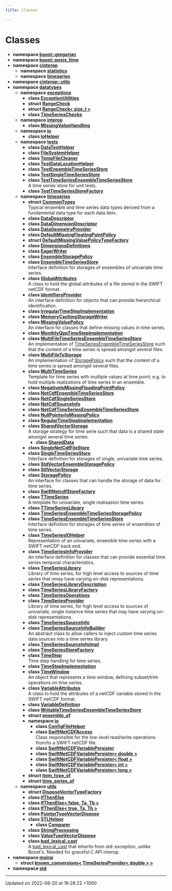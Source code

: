 ```yaml
---
title: Classes

---
```


# Classes




* **namespace [boost::gregorian](/uchronia-ts-doc/cpp/Namespaces/namespaceboost_1_1gregorian/)** 
* **namespace [boost::posix_time](/uchronia-ts-doc/cpp/Namespaces/namespaceboost_1_1posix__time/)** 
* **namespace [cinterop](/uchronia-ts-doc/cpp/Namespaces/namespacecinterop/)** 
    * **namespace [statistics](/uchronia-ts-doc/cpp/Namespaces/namespacecinterop_1_1statistics/)** 
    * **namespace [timeseries](/uchronia-ts-doc/cpp/Namespaces/namespacecinterop_1_1timeseries/)** 
* **namespace [cinterop::utils](/uchronia-ts-doc/cpp/Namespaces/namespacecinterop_1_1utils/)** 
* **namespace [datatypes](/uchronia-ts-doc/cpp/Namespaces/namespacedatatypes/)** 
    * **namespace [exceptions](/uchronia-ts-doc/cpp/Namespaces/namespacedatatypes_1_1exceptions/)** 
        * **class [ExceptionUtilities](/uchronia-ts-doc/cpp/Classes/classdatatypes_1_1exceptions_1_1ExceptionUtilities/)** 
        * **struct [RangeCheck](/uchronia-ts-doc/cpp/Classes/structdatatypes_1_1exceptions_1_1RangeCheck/)** 
        * **struct [RangeCheck< size_t >](/uchronia-ts-doc/cpp/Classes/structdatatypes_1_1exceptions_1_1RangeCheck_3_01size__t_01_4/)** 
        * **class [TimeSeriesChecks](/uchronia-ts-doc/cpp/Classes/classdatatypes_1_1exceptions_1_1TimeSeriesChecks/)** 
    * **namespace [interop](/uchronia-ts-doc/cpp/Namespaces/namespacedatatypes_1_1interop/)** 
        * **class [MissingValueHandling](/uchronia-ts-doc/cpp/Classes/classdatatypes_1_1interop_1_1MissingValueHandling/)** 
    * **namespace [io](/uchronia-ts-doc/cpp/Namespaces/namespacedatatypes_1_1io/)** 
        * **class [IoHelper](/uchronia-ts-doc/cpp/Classes/classdatatypes_1_1io_1_1IoHelper/)** 
    * **namespace [tests](/uchronia-ts-doc/cpp/Namespaces/namespacedatatypes_1_1tests/)** 
        * **class [DataTestHelper](/uchronia-ts-doc/cpp/Classes/classdatatypes_1_1tests_1_1DataTestHelper/)** 
        * **class [FileSystemHelper](/uchronia-ts-doc/cpp/Classes/classdatatypes_1_1tests_1_1FileSystemHelper/)** 
        * **class [TempFileCleaner](/uchronia-ts-doc/cpp/Classes/classdatatypes_1_1tests_1_1TempFileCleaner/)** 
        * **class [TestDataLocationHelper](/uchronia-ts-doc/cpp/Classes/classdatatypes_1_1tests_1_1TestDataLocationHelper/)** 
        * **class [TestEnsembleTimeSeriesStore](/uchronia-ts-doc/cpp/Classes/classdatatypes_1_1tests_1_1TestEnsembleTimeSeriesStore/)** 
        * **class [TestSingleTimeSeriesStore](/uchronia-ts-doc/cpp/Classes/classdatatypes_1_1tests_1_1TestSingleTimeSeriesStore/)** 
        * **class [TestTimeSeriesEnsembleTimeSeriesStore](/uchronia-ts-doc/cpp/Classes/classdatatypes_1_1tests_1_1TestTimeSeriesEnsembleTimeSeriesStore/)** <br>A time series store for unit tests. 
        * **class [TestTimeSeriesStoreFactory](/uchronia-ts-doc/cpp/Classes/classdatatypes_1_1tests_1_1TestTimeSeriesStoreFactory/)** 
    * **namespace [timeseries](/uchronia-ts-doc/cpp/Namespaces/namespacedatatypes_1_1timeseries/)** 
        * **struct [CommonTypes](/uchronia-ts-doc/cpp/Classes/structdatatypes_1_1timeseries_1_1CommonTypes/)** <br>Typical ensemble and time series data types derived from a fundamental data type for each data item. 
        * **class [DataDescriptor](/uchronia-ts-doc/cpp/Classes/classdatatypes_1_1timeseries_1_1DataDescriptor/)** 
        * **class [DataDimensionDescriptor](/uchronia-ts-doc/cpp/Classes/classdatatypes_1_1timeseries_1_1DataDimensionDescriptor/)** 
        * **class [DataGeometryProvider](/uchronia-ts-doc/cpp/Classes/classdatatypes_1_1timeseries_1_1DataGeometryProvider/)** 
        * **class [DefaultMissingFloatingPointPolicy](/uchronia-ts-doc/cpp/Classes/classdatatypes_1_1timeseries_1_1DefaultMissingFloatingPointPolicy/)** 
        * **struct [DefaultMissingValuePolicyTypeFactory](/uchronia-ts-doc/cpp/Classes/structdatatypes_1_1timeseries_1_1DefaultMissingValuePolicyTypeFactory/)** 
        * **class [DimensionsDefinitions](/uchronia-ts-doc/cpp/Classes/classdatatypes_1_1timeseries_1_1DimensionsDefinitions/)** 
        * **class [EagerWriter](/uchronia-ts-doc/cpp/Classes/classdatatypes_1_1timeseries_1_1EagerWriter/)** 
        * **class [EnsembleStoragePolicy](/uchronia-ts-doc/cpp/Classes/classdatatypes_1_1timeseries_1_1EnsembleStoragePolicy/)** 
        * **class [EnsembleTimeSeriesStore](/uchronia-ts-doc/cpp/Classes/classdatatypes_1_1timeseries_1_1EnsembleTimeSeriesStore/)** <br>Interface definition for storages of ensembles of univariate time series. 
        * **class [GlobalAttributes](/uchronia-ts-doc/cpp/Classes/classdatatypes_1_1timeseries_1_1GlobalAttributes/)** <br>A class to hold the global attributes of a file stored in the SWIFT netCDF format. 
        * **class [IdentifiersProvider](/uchronia-ts-doc/cpp/Classes/classdatatypes_1_1timeseries_1_1IdentifiersProvider/)** <br>An interface definition for objects that can provide hierarchical identification. 
        * **class [IrregularTimeStepImplementation](/uchronia-ts-doc/cpp/Classes/classdatatypes_1_1timeseries_1_1IrregularTimeStepImplementation/)** 
        * **class [MemoryCachingStorageWriter](/uchronia-ts-doc/cpp/Classes/classdatatypes_1_1timeseries_1_1MemoryCachingStorageWriter/)** 
        * **class [MissingValuePolicy](/uchronia-ts-doc/cpp/Classes/classdatatypes_1_1timeseries_1_1MissingValuePolicy/)** <br>An interface for classes that define missing values in time series. 
        * **class [MonthlyQppTimeStepImplementation](/uchronia-ts-doc/cpp/Classes/classdatatypes_1_1timeseries_1_1MonthlyQppTimeStepImplementation/)** 
        * **class [MultiFileTimeSeriesEnsembleTimeSeriesStore](/uchronia-ts-doc/cpp/Classes/classdatatypes_1_1timeseries_1_1MultiFileTimeSeriesEnsembleTimeSeriesStore/)** <br>An implementation of [TimeSeriesEnsembleTimeSeriesStore]() such that the content of a time series is spread amongst several files. 
        * **class [MultiFileTsStorage](/uchronia-ts-doc/cpp/Classes/classdatatypes_1_1timeseries_1_1MultiFileTsStorage/)** <br>An implementation of [StoragePolicy]() such that the content of a time series is spread amongst several files. 
        * **class [MultiTimeSeries](/uchronia-ts-doc/cpp/Classes/classdatatypes_1_1timeseries_1_1MultiTimeSeries/)** <br>Template for time series with multiple values at time point; e.g. to hold multiple realizations of time series in an ensemble. 
        * **class [NegativeIsMissingFloadingPointPolicy](/uchronia-ts-doc/cpp/Classes/classdatatypes_1_1timeseries_1_1NegativeIsMissingFloadingPointPolicy/)** 
        * **class [NetCdfEnsembleTimeSeriesStore](/uchronia-ts-doc/cpp/Classes/classdatatypes_1_1timeseries_1_1NetCdfEnsembleTimeSeriesStore/)** 
        * **class [NetCdfSingleSeriesStore](/uchronia-ts-doc/cpp/Classes/classdatatypes_1_1timeseries_1_1NetCdfSingleSeriesStore/)** 
        * **class [NetCdfSourceInfo](/uchronia-ts-doc/cpp/Classes/classdatatypes_1_1timeseries_1_1NetCdfSourceInfo/)** 
        * **class [NetCdfTimeSeriesEnsembleTimeSeriesStore](/uchronia-ts-doc/cpp/Classes/classdatatypes_1_1timeseries_1_1NetCdfTimeSeriesEnsembleTimeSeriesStore/)** 
        * **class [NullPointerIsMissingPolicy](/uchronia-ts-doc/cpp/Classes/classdatatypes_1_1timeseries_1_1NullPointerIsMissingPolicy/)** 
        * **class [RegularTimeStepImplementation](/uchronia-ts-doc/cpp/Classes/classdatatypes_1_1timeseries_1_1RegularTimeStepImplementation/)** 
        * **class [SharedVectorStorage](/uchronia-ts-doc/cpp/Classes/classdatatypes_1_1timeseries_1_1SharedVectorStorage/)** <br>A storage strategy for time serie such that data is a shared state amongst several time series. 
            * **class [SharedData](/uchronia-ts-doc/cpp/Classes/classdatatypes_1_1timeseries_1_1SharedVectorStorage_1_1SharedData/)** 
        * **class [SingleNetCdfFileStore](/uchronia-ts-doc/cpp/Classes/classdatatypes_1_1timeseries_1_1SingleNetCdfFileStore/)** 
        * **class [SingleTimeSeriesStore](/uchronia-ts-doc/cpp/Classes/classdatatypes_1_1timeseries_1_1SingleTimeSeriesStore/)** <br>Interface definition for storages of single, univariate time series. 
        * **class [StdVectorEnsembleStoragePolicy](/uchronia-ts-doc/cpp/Classes/classdatatypes_1_1timeseries_1_1StdVectorEnsembleStoragePolicy/)** 
        * **class [StlVectorStorage](/uchronia-ts-doc/cpp/Classes/classdatatypes_1_1timeseries_1_1StlVectorStorage/)** 
        * **class [StoragePolicy](/uchronia-ts-doc/cpp/Classes/classdatatypes_1_1timeseries_1_1StoragePolicy/)** <br>An interface for classes that can handle the storage of data for time series. 
        * **class [SwiftNetcdfStoreFactory](/uchronia-ts-doc/cpp/Classes/classdatatypes_1_1timeseries_1_1SwiftNetcdfStoreFactory/)** 
        * **class [TTimeSeries](/uchronia-ts-doc/cpp/Classes/classdatatypes_1_1timeseries_1_1TTimeSeries/)** <br>A template for univariate, single realisasion time series. 
        * **class [TTimeSeriesLibrary](/uchronia-ts-doc/cpp/Classes/classdatatypes_1_1timeseries_1_1TTimeSeriesLibrary/)** 
        * **class [TimeSeriesEnsembleTimeSeriesStoragePolicy](/uchronia-ts-doc/cpp/Classes/classdatatypes_1_1timeseries_1_1TimeSeriesEnsembleTimeSeriesStoragePolicy/)** 
        * **class [TimeSeriesEnsembleTimeSeriesStore](/uchronia-ts-doc/cpp/Classes/classdatatypes_1_1timeseries_1_1TimeSeriesEnsembleTimeSeriesStore/)** <br>Interface definition for storages of time series of ensembles of time series. 
        * **class [TimeSeriesIOHelper](/uchronia-ts-doc/cpp/Classes/classdatatypes_1_1timeseries_1_1TimeSeriesIOHelper/)** <br>Representation of an univariate, ensemble time series with a SWIFT netCDF back end. 
        * **class [TimeSeriesInfoProvider](/uchronia-ts-doc/cpp/Classes/classdatatypes_1_1timeseries_1_1TimeSeriesInfoProvider/)** <br>An interface definition for classes that can provide essential time series temporal characteristics. 
        * **class [TimeSeriesLibrary](/uchronia-ts-doc/cpp/Classes/classdatatypes_1_1timeseries_1_1TimeSeriesLibrary/)** <br>Library of time series, for high level access to sources of time series that nmay have varying on-disk representations. 
        * **class [TimeSeriesLibraryDescription](/uchronia-ts-doc/cpp/Classes/classdatatypes_1_1timeseries_1_1TimeSeriesLibraryDescription/)** 
        * **class [TimeSeriesLibraryFactory](/uchronia-ts-doc/cpp/Classes/classdatatypes_1_1timeseries_1_1TimeSeriesLibraryFactory/)** 
        * **class [TimeSeriesOperations](/uchronia-ts-doc/cpp/Classes/classdatatypes_1_1timeseries_1_1TimeSeriesOperations/)** 
        * **class [TimeSeriesProvider](/uchronia-ts-doc/cpp/Classes/classdatatypes_1_1timeseries_1_1TimeSeriesProvider/)** <br>Library of time series, for high level access to sources of univariate, single instance time series that may have varying on-disk representations. 
        * **class [TimeSeriesSourceInfo](/uchronia-ts-doc/cpp/Classes/classdatatypes_1_1timeseries_1_1TimeSeriesSourceInfo/)** 
        * **class [TimeSeriesSourceInfoBuilder](/uchronia-ts-doc/cpp/Classes/classdatatypes_1_1timeseries_1_1TimeSeriesSourceInfoBuilder/)** <br>An abstract class to allow callers to inject custom time series data sources into a time series library. 
        * **class [TimeSeriesSourceInfoImpl](/uchronia-ts-doc/cpp/Classes/classdatatypes_1_1timeseries_1_1TimeSeriesSourceInfoImpl/)** 
        * **class [TimeSeriesStoreFactory](/uchronia-ts-doc/cpp/Classes/classdatatypes_1_1timeseries_1_1TimeSeriesStoreFactory/)** 
        * **class [TimeStep](/uchronia-ts-doc/cpp/Classes/classdatatypes_1_1timeseries_1_1TimeStep/)** <br>Time step handling for time series. 
        * **class [TimeStepImplementation](/uchronia-ts-doc/cpp/Classes/classdatatypes_1_1timeseries_1_1TimeStepImplementation/)** 
        * **class [TimeWindow](/uchronia-ts-doc/cpp/Classes/classdatatypes_1_1timeseries_1_1TimeWindow/)** <br>An object that represents a time window, defining subset/trim operations on time series. 
        * **class [VariableAttributes](/uchronia-ts-doc/cpp/Classes/classdatatypes_1_1timeseries_1_1VariableAttributes/)** <br>A class to hold the attributes of a netCDF variable stored in the SWIFT netCDF format. 
        * **class [VariableDefinition](/uchronia-ts-doc/cpp/Classes/classdatatypes_1_1timeseries_1_1VariableDefinition/)** 
        * **class [WritableTimeSeriesEnsembleTimeSeriesStore](/uchronia-ts-doc/cpp/Classes/classdatatypes_1_1timeseries_1_1WritableTimeSeriesEnsembleTimeSeriesStore/)** 
        * **struct [ensemble_of](/uchronia-ts-doc/cpp/Classes/structdatatypes_1_1timeseries_1_1ensemble__of/)** 
        * **namespace [io](/uchronia-ts-doc/cpp/Namespaces/namespacedatatypes_1_1timeseries_1_1io/)** 
            * **class [ConfigFileHelper](/uchronia-ts-doc/cpp/Classes/classdatatypes_1_1timeseries_1_1io_1_1ConfigFileHelper/)** 
            * **class [SwiftNetCDFAccess](/uchronia-ts-doc/cpp/Classes/classdatatypes_1_1timeseries_1_1io_1_1SwiftNetCDFAccess/)** <br>Class responsible for the low-level read/write operations from/to a SWIFT netCDF file. 
            * **class [SwiftNetCDFVariablePersister](/uchronia-ts-doc/cpp/Classes/classdatatypes_1_1timeseries_1_1io_1_1SwiftNetCDFVariablePersister/)** 
            * **class [SwiftNetCDFVariablePersister< double >](/uchronia-ts-doc/cpp/Classes/classdatatypes_1_1timeseries_1_1io_1_1SwiftNetCDFVariablePersister_3_01double_01_4/)** 
            * **class [SwiftNetCDFVariablePersister< float >](/uchronia-ts-doc/cpp/Classes/classdatatypes_1_1timeseries_1_1io_1_1SwiftNetCDFVariablePersister_3_01float_01_4/)** 
            * **class [SwiftNetCDFVariablePersister< int >](/uchronia-ts-doc/cpp/Classes/classdatatypes_1_1timeseries_1_1io_1_1SwiftNetCDFVariablePersister_3_01int_01_4/)** 
            * **class [SwiftNetCDFVariablePersister< long >](/uchronia-ts-doc/cpp/Classes/classdatatypes_1_1timeseries_1_1io_1_1SwiftNetCDFVariablePersister_3_01long_01_4/)** 
        * **struct [item_type_of](/uchronia-ts-doc/cpp/Classes/structdatatypes_1_1timeseries_1_1item__type__of/)** 
        * **struct [time_series_of](/uchronia-ts-doc/cpp/Classes/structdatatypes_1_1timeseries_1_1time__series__of/)** 
    * **namespace [utils](/uchronia-ts-doc/cpp/Namespaces/namespacedatatypes_1_1utils/)** 
        * **struct [DisposeVectorTypeFactory](/uchronia-ts-doc/cpp/Classes/structdatatypes_1_1utils_1_1DisposeVectorTypeFactory/)** 
        * **class [IfThenElse](/uchronia-ts-doc/cpp/Classes/classdatatypes_1_1utils_1_1IfThenElse/)** 
        * **class [IfThenElse< false, Ta, Tb >](/uchronia-ts-doc/cpp/Classes/classdatatypes_1_1utils_1_1IfThenElse_3_01false_00_01Ta_00_01Tb_01_4/)** 
        * **class [IfThenElse< true, Ta, Tb >](/uchronia-ts-doc/cpp/Classes/classdatatypes_1_1utils_1_1IfThenElse_3_01true_00_01Ta_00_01Tb_01_4/)** 
        * **class [PointerTypeVectorDispose](/uchronia-ts-doc/cpp/Classes/classdatatypes_1_1utils_1_1PointerTypeVectorDispose/)** 
        * **class [STLHelper](/uchronia-ts-doc/cpp/Classes/classdatatypes_1_1utils_1_1STLHelper/)** 
            * **class [Comparer](/uchronia-ts-doc/cpp/Classes/classdatatypes_1_1utils_1_1STLHelper_1_1Comparer/)** 
        * **class [StringProcessing](/uchronia-ts-doc/cpp/Classes/classdatatypes_1_1utils_1_1StringProcessing/)** 
        * **class [ValueTypeVectorDispose](/uchronia-ts-doc/cpp/Classes/classdatatypes_1_1utils_1_1ValueTypeVectorDispose/)** 
        * **class [bad_lexical_cast](/uchronia-ts-doc/cpp/Classes/classdatatypes_1_1utils_1_1bad__lexical__cast/)** <br>A [bad_lexical_cast]() that inherits from std::exception, unlike Boost's. Needed for graceful C API interop. 
* **namespace [moirai](/uchronia-ts-doc/cpp/Namespaces/namespacemoirai/)** 
    * **struct [known_conversions< TimeSeriesProvider< double > >](/uchronia-ts-doc/cpp/Classes/structmoirai_1_1known__conversions_3_01TimeSeriesProvider_3_01double_01_4_01_4/)** 
* **namespace [std](/uchronia-ts-doc/cpp/Namespaces/namespacestd/)** 



-------------------------------

Updated on 2022-08-20 at 19:28:22 +1000
